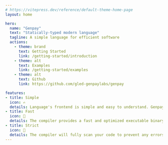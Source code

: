 ```yaml
---
# https://vitepress.dev/reference/default-theme-home-page
layout: home

hero:
  name: "Genpay"
  text: "Statically-typed modern language"
  tagline: A simple language for efficient software
  actions:
    - theme: brand
      text: Getting Started
      link: /getting-started/introduction
    - theme: alt
      text: Examples
      link: /getting-started/examples
    - theme: alt
      text: Github
      link: https://github.com/gled-genpaylabs/genpay

features:
- title: Simple
  icon: ✍️
  details: Language's frontend is simple and easy to understand. Genpay originates from languages such as Rust, Zig and C
- title: Fast
  icon: 💪
  details: The compiler provides a fast and optimized executable binary from your source code.
- title: Strict
  icon: 👊
  details: The compiler will fully scan your code to prevent any errors and undefined behavior.
---
```

